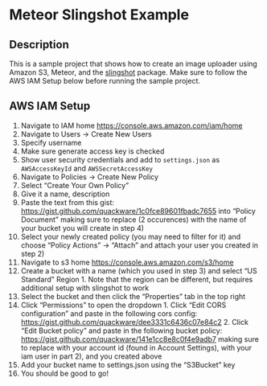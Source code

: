 # Meteor Slingshot Example

## Description

This is a sample project that shows how to create an image uploader using Amazon S3, Meteor, and the [slingshot](https://github.com/CulturalMe/meteor-slingshot) package. Make sure to follow the AWS IAM Setup below before running the sample project.

## AWS IAM Setup

1. Navigate to IAM home https://console.aws.amazon.com/iam/home
2. Navigate to Users -> Create New Users
  1. Specify username
  2. Make sure generate access key is checked
  3. Show user security credentials and add to `settings.json` as `AWSAccessKeyId` and `AWSSecretAccessKey`
3. Navigate to Policies -> Create New Policy
  1. Select “Create Your Own Policy”
  2. Give it a name, description
  3. Paste the text from this gist: https://gist.github.com/quackware/1c0fce89601fbadc7655 into “Policy Document” making sure to replace <bucketname> (2 occurences) with the name of your bucket you will create in step 4)
  4. Select your newly created policy (you may need to filter for it) and choose “Policy Actions” -> “Attach” and attach your user you created in step 2)
4. Navigate to s3 home https://console.aws.amazon.com/s3/home
  1. Create a bucket with a name (which you used in step 3) and select “US Standard” Region
    1. Note that the region can be different, but requires additional setup with slingshot to work
  2. Select the bucket and then click the “Properties” tab in the top right
  3. Click “Permissions” to open the dropdown
    1. Click “Edit CORS configuration” and paste in the following cors config: https://gist.github.com/quackware/dee3331c6436c07e84c2
    2. Click “Edit Bucket policy” and paste in the following bucket policy: https://gist.github.com/quackware/141e1cc8e8c0f4e9adb7 making sure to replace <awsaccountid> with your account id (found in Account Settings), <iamusername> with your iam user in part 2), and <bucketname> you created above
  4. Add your bucket name to settings.json using the “S3Bucket” key
5. You should be good to go!

